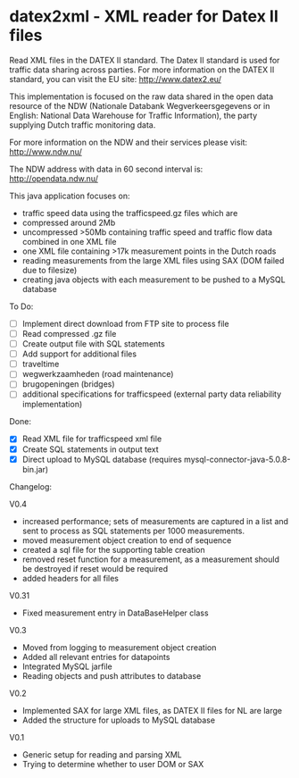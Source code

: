 datex2xml - XML reader for Datex II files
=========

Read XML files in the DATEX II standard.
The Datex II standard is used for traffic data sharing across parties.
For more information on the DATEX II standard, you can visit the EU site:
http://www.datex2.eu/

This implementation is focused on the raw data shared in the open data resource of the NDW (Nationale Databank Wegverkeersgegevens or in English: National Data Warehouse for Traffic Information), the party supplying Dutch traffic monitoring data.

For more information on the NDW and their services please visit:
http://www.ndw.nu/

The NDW  address with data in 60 second interval is:
http://opendata.ndw.nu/

This java application focuses on:
*  traffic speed data using the trafficspeed.gz files which are 
  * compressed around 2Mb
  * uncompressed >50Mb containing traffic speed and traffic flow data combined in one XML file 
  * one XML file containing >17k measurement points in the Dutch roads
*  reading measurements from the large XML files using SAX (DOM failed due to filesize)
*  creating java objects with each measurement to be pushed to a MySQL database

To Do:
- [ ]	Implement direct download from FTP site to process file
- [ ]	Read compressed  .gz file
- [ ]	Create output file with SQL statements
- [ ]	Add support for additional files
  - [ ] traveltime
  - [ ] wegwerkzaamheden (road maintenance)
  - [ ] brugopeningen (bridges)
  - [ ] additional specifications for trafficspeed (external party data reliability implementation)

Done:
- [x] Read XML file for trafficspeed xml file
- [x] Create SQL statements in output text
- [x] Direct upload to MySQL database (requires mysql-connector-java-5.0.8-bin.jar)

Changelog:

V0.4
* increased performance; sets of measurements are captured in a list and sent to process as SQL statements per 1000 measurements.
* moved measurement object creation to end of sequence
* created a sql file for the supporting table creation
* removed reset function for a measurement, as a measurement should be destroyed if reset would be required
* added headers for all files

V0.31
* Fixed measurement entry in DataBaseHelper class

V0.3
* Moved from logging to measurement object creation
* Added all relevant entries for datapoints
* Integrated MySQL jarfile
* Reading objects and push attributes to database

V0.2
* Implemented SAX for large XML files, as DATEX II files for NL are large
* Added the structure for uploads to MySQL database

V0.1
* Generic setup for reading and parsing XML
* Trying to determine whether to user DOM or SAX
